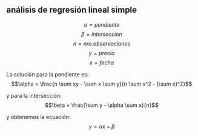 [comment]: # (code line Nro. 88, \mixtos\np_pd_apples.ipynb)
## análisis de regresión lineal simple
$$\alpha = pendiente$$
$$\beta = interseccion$$
$$n = nro. observaciones$$
$$y = precio$$
$$x = fecha$$

La solución para la pendiente es:
$$\alpha = \frac{n \sum xy - \sum x \sum y}{n \sum x^2 - (\sum x)^2}$$

y para la interseccion:
$$\beta = \frac{\sum y - \alpha \sum x}{n}$$

y obtenemos la ecuación:
$$ y = \alpha x + \beta $$

